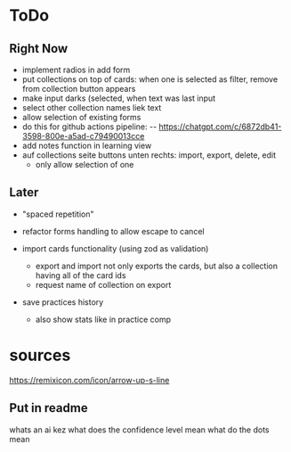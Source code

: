 # ToDo

## Right Now

- implement radios in add form
- put collections on top of cards: when one is selected as filter, remove from collection button appears
- make input darks (selected, when text was last input
- select other collection names liek text
- allow selection of existing forms
- do this for github actions pipeline:
  -- https://chatgpt.com/c/6872db41-3598-800e-a5ad-c79490013cce
- add notes function in learning view
- auf collections seite buttons unten rechts: import, export, delete, edit
  - only allow selection of one

## Later

- "spaced repetition"

- refactor forms handling to allow escape to cancel
- import cards functionality (using zod as validation)
  - export and import not only exports the cards, but also a collection having all of the card ids
  - request name of collection on export

- save practices history
  - also show stats like in practice comp

# sources

https://remixicon.com/icon/arrow-up-s-line

## Put in readme

whats an ai kez
what does the confidence level mean
what do the dots mean
